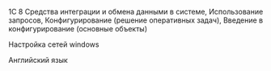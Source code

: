 1C 8 Средства интеграции и обмена данными в системе, Использование запросов, Конфигурирование (решение оперативных задач), Введение в конфигурирование (основные объекты)

Настройка сетей windows

Английский язык
